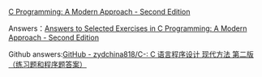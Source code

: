
[C Programming: A Modern Approach - Second Edition](http://knking.com/books/c2/index.html)

Answers：[Answers to Selected Exercises in C Programming: A Modern Approach - Second Edition](http://knking.com/books/c2/answers/index.html)

Github answers:[GitHub - zydchina818/C-: C 语言程序设计 现代方法 第二版（练习题和程序题答案）](https://github.com/zydchina818/C-)
